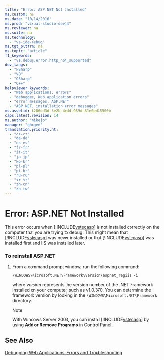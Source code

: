 ```yaml
---
title: "Error: ASP.NET Not Installed"
ms.custom: na
ms.date: "10/14/2016"
ms.prod: "visual-studio-dev14"
ms.reviewer: na
ms.suite: na
ms.technology: 
  - "vs-ide-debug"
ms.tgt_pltfrm: na
ms.topic: "article"
f1_keywords: 
  - "vs.debug.error.http_not_supported"
dev_langs: 
  - "FSharp"
  - "VB"
  - "CSharp"
  - "C++"
helpviewer_keywords: 
  - "Web applications, errors"
  - "debugger, Web application errors"
  - "error messages, ASP.NET"
  - "ASP.NET, installation error messages"
ms.assetid: 6286dd3d-3e2b-4edd-959d-81e0ed45500b
caps.latest.revision: 14
ms.author: "mikejo"
manager: "ghogen"
translation.priority.ht: 
  - "cs-cz"
  - "de-de"
  - "es-es"
  - "fr-fr"
  - "it-it"
  - "ja-jp"
  - "ko-kr"
  - "pl-pl"
  - "pt-br"
  - "ru-ru"
  - "tr-tr"
  - "zh-cn"
  - "zh-tw"
---
```

# Error: ASP.NET Not Installed
This error occurs when [!INCLUDE[vstecasp](../codequality/includes/vstecasp_md.md)] is not installed correctly on the computer that you are trying to debug. This might mean that [!INCLUDE[vstecasp](../codequality/includes/vstecasp_md.md)] was never installed or that [!INCLUDE[vstecasp](../codequality/includes/vstecasp_md.md)] was installed first and IIS was installed later.  
  
### To reinstall ASP.NET  
  
1.  From a command prompt window, run the following command:  
  
    ```  
    \WINDOWS\Microsoft.NET\Framework\version\aspnet_regiis -i  
    ```  
  
     where *version* represents the version number of the .NET Framework installed on your computer, such as v1.0.370. You can determine the framework version by looking in the `\WINDOWS\Microsoft.NET\Framework` directory.  
  
    > [!NOTE]
    >  With Windows Server 2003, you can install [!INCLUDE[vstecasp](../codequality/includes/vstecasp_md.md)] by using **Add or Remove Programs** in Control Panel.  
  
## See Also  
 [Debugging Web Applications: Errors and Troubleshooting](../debugger/debugging-web-applications--errors-and-troubleshooting.md)